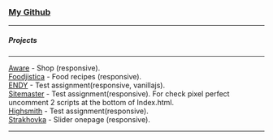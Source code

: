 ### [My Github](https://github.com/Mitroright?tab=repositories)  
---------  
##### Projects  
---------  
[Aware](/aware/) - Shop (responsive).<br/>
[Foodjistica](/foodjistica/) - Food recipes (responsive).<br/>
[ENDY](/endy/) - Test assignment(responsive, vanillajs).<br/>
[Sitemaster](/sitemaster/) - Test assignment(responsive). For check pixel perfect uncomment 2 scripts at the bottom of Index.html. <br/>
[Highsmith](/highsmith/) - Test assignment(responsive).<br/>
[Strakhovka](/strakhovka/) - Slider onepage (responsive).<br/>
  
---------  



